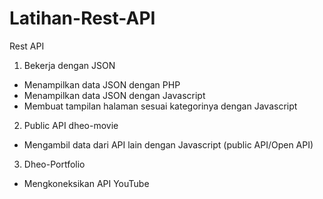 # Latihan-Rest-API
Rest API
1. Bekerja dengan JSON
  - Menampilkan data JSON dengan PHP
  - Menampilkan data JSON dengan Javascript
  - Membuat tampilan halaman sesuai kategorinya dengan Javascript

2. Public API dheo-movie
  - Mengambil data dari API lain dengan Javascript (public API/Open API)

3. Dheo-Portfolio
  - Mengkoneksikan API YouTube
